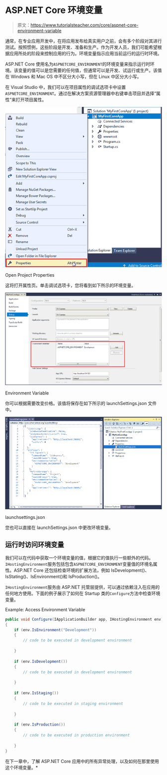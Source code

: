 # ASP.NET Core 环境变量

> 原文：<https://www.tutorialsteacher.com/core/aspnet-core-environment-variable>

通常，在专业应用开发中，在将应用发布给真实用户之前，会有多个阶段对其进行测试。按照惯例，这些阶段是开发、准备和生产。作为开发人员，我们可能希望根据应用所处的阶段来控制应用的行为。环境变量指示应用当前运行的运行时环境。

ASP.NET Core 使用名为`ASPNETCORE_ENVIRONMENT`的环境变量来指示运行时环境。该变量的值可以是您需要的任何值，但通常可以是开发、试运行或生产。该值在 Windows 和 Mac OS 中不区分大小写，但在 Linux 中区分大小写。

在 Visual Studio 中，我们可以在项目属性的调试选项卡中设置`ASPNETCORE_ENVIRONMENT`。通过在解决方案资源管理器中右键单击项目并选择“属性”来打开项目属性。

[![open Project Properties](img/9fc90394e5972d80044a5ae8b29b28c8.png)](../../Content/images/core/project-properties.png)

Open Project Properties



这将打开属性页。单击调试选项卡，您将看到如下所示的环境变量。

[![](img/92ec4322980d583ea9ed6e49fe53637a.png)](../../Content/images/core/environment-variables.png)

Environment Variable



你可以根据需要改变价格。该值将保存在如下所示的 launchSettings.json 文件中。

[![launchsettings.json](img/780b3293d4c5310c5e67e4ac8904c96e.png)](../../Content/images/core/launchsettings2.png)

launchsettings.json



您也可以直接在 launchSettings.json 中更改环境变量。

## 运行时访问环境变量

我们可以在代码中获取一个环境变量的值，根据它的值执行一些额外的代码。`IHostingEnvironment`服务包括包含`ASPNETCORE_ENVIRONMENT`变量值的环境名属性。ASP.NET Core 还包括检查环境的扩展方法，例如 IsDevelopment()、IsStating()、IsEnvironment()和 IsProduction()。

`IHostingEnvironment`服务由 ASP.NET 托管层提供，可以通过依赖注入在应用的任何地方使用。下面的例子展示了如何在 Startup 类的`Configure`方法中检查环境变量。

Example: Access Environment Variable 

```cs
public void Configure(IApplicationBuilder app, IHostingEnvironment env)
{
    if (env.IsEnvironment("Development"))
    {
        // code to be executed in development environment 

    }

    if (env.IsDevelopment())
    {
        // code to be executed in development environment 

    }

    if (env.IsStaging())
    {
        // code to be executed in staging environment 

    }

    if (env.IsProduction())
    {
        // code to be executed in production environment 

    }
} 
```

在下一章中，了解 ASP.NET Core 应用中的所有异常处理，以及如何在那里使用这个环境变量。*
